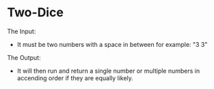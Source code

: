 # Two-Dice
 
The Input:

- It must be two numbers with a space in between for example: "3 3"

The Output:

- It will then run and return a single number or multiple numbers in accending order if they are equally likely.
